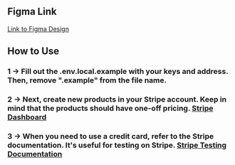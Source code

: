 ## Figma Link
[Link to Figma Design](https://www.figma.com/file/eUk3TbSdZhFtaP50fahbb4/Ignite-Shop-%E2%80%A2-Projeto-React-(Copy)?type=design&node-id=0%3A1&mode=design&t=wTsiB4HUvOJHd8SS-1)


## How to Use
### 1 -> Fill out the .env.local.example with your keys and address. Then, remove ".example" from the file name.

### 2 -> Next, create new products in your Stripe account. Keep in mind that the products should have one-off pricing. [Stripe Dashboard](https://dashboard.stripe.com/test/products)

### 3 -> When you need to use a credit card, refer to the Stripe documentation. It's useful for testing on Stripe. [Stripe Testing Documentation](https://stripe.com/docs/testing)

